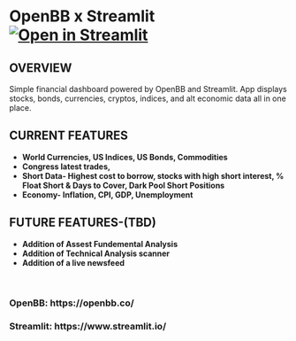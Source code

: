 # OpenBB x Streamlit [![Open in Streamlit](https://static.streamlit.io/badges/streamlit_badge_black_white.svg)](https://openbb.streamlitapp.com/)
<h2><b> OVERVIEW </b> </h2>
Simple financial dashboard powered by OpenBB and Streamlit. App displays stocks, bonds, currencies, cryptos, indices, and alt economic data all in one place.
  <br>
 <h2><b> CURRENT FEATURES </h2>
 <ul style="Current Features:square;">
  <li>World Currencies, US Indices, US Bonds, Commodities  </li>
  <li> Congress latest trades, </li>
  <li> Short Data- Highest cost to borrow, stocks with high short interest, % Float Short & Days to Cover, Dark Pool Short Positions </li>
  <li> Economy- Inflation, CPI, GDP, Unemployment</li>
</ul>
<h2><b> FUTURE FEATURES-(TBD) </h2>
 <ul style="FUTURE Features:square;">
  <li>Addition of Assest Fundemental Analysis </li>
  <li>Addition of Technical Analysis scanner </li>
  <li>Addition of a live newsfeed </li>
</ul>
<br>
<h3> OpenBB: https://openbb.co/ <h3>
<h3> Streamlit: https://www.streamlit.io/ </h3>
